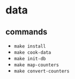 # data

## commands

- `make install`
- `make cook-data`
- `make init-db`
- `make map-counters`
- `make convert-counters`
